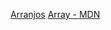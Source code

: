 [Arranjos](https://curriculum.laboratoria.la/pt/topics/javascript/04-arrays)
[Array - MDN](https://developer.com/pt-BR/docs/Web/JavaScript/Reference/Global_Objects/Array/)